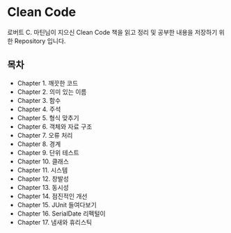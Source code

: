 # Clean Code

로버트 C. 마틴님이 지으신 Clean Code 책을 읽고 정리 및 공부한 내용을 저장하기 위한 Repository 입니다.

## 목차

- Chapter 1. 깨끗한 코드
- Chapter 2. 의미 있는 이름
- Chapter 3. 함수
- Chapter 4. 주석
- Chapter 5. 형식 맞추기
- Chapter 6. 객체와 자료 구조
- Chapter 7. 오류 처리
- Chapter 8. 경계
- Chapter 9. 단위 테스트
- Chapter 10. 클래스
- Chapter 11. 시스템
- Chapter 12. 창발성
- Chapter 13. 동시성
- Chapter 14. 점진적인 개선
- Chapter 15. JUnit 들여다보기
- Chapter 16. SerialDate 리펙털이
- Chapter 17. 냄새와 휴리스틱 





